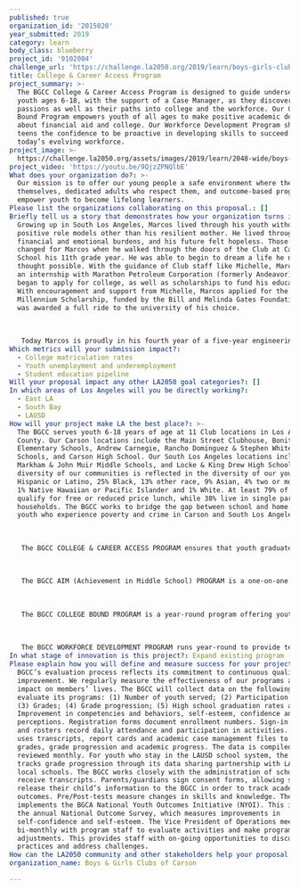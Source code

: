 ```yaml
---
published: true
organization_id: '2015020'
year_submitted: 2019
category: learn
body_class: blueberry
project_id: '9102004'
challenge_url: 'https://challenge.la2050.org/2019/learn/boys-girls-clubs-of-carson/'
title: College & Career Access Program
project_summary: >-
  The BGCC College & Career Access Program is designed to guide underserved
  youth ages 6-18, with the support of a Case Manager, as they discover their
  passions as well as their paths into college and the workforce. Our College
  Bound Program empowers youth of all ages to make positive academic decisions
  about financial aid and college. Our Workforce Development Program shares with
  teens the confidence to be proactive in developing skills to succeed in
  today’s evolving workforce.
project_image: >-
  https://challenge.la2050.org/assets/images/2019/learn/2048-wide/boys-girls-clubs-of-carson.jpg
project_video: 'https://youtu.be/9QjzZPNQlbE'
What does your organization do?: >-
  Our mission is to offer our young people a safe environment where they can be
  themselves, dedicated adults who respect them, and outcome-based programs that
  empower youth to become lifelong learners.
Please list the organizations collaborating on this proposal.: []
Briefly tell us a story that demonstrates how your organization turns inspiration into impact.: >-
  Growing up in South Los Angeles, Marcos lived through his youth without
  positive role models other than his resilient mother. He lived through
  financial and emotional burdens, and his future felt hopeless. Those feelings
  changed for Marcos when he walked through the doors of the Club at Carson High
  School his 11th grade year. He was able to begin to dream a life he never
  thought possible. With the guidance of Club staff like Michelle, Marcos began
  an internship with Marathon Petroleum Corporation (formerly Andeavor) and he
  began to apply for college, as well as scholarships to fund his education.
  With encouragement and support from Michelle, Marcos applied for the Gates
  Millennium Scholarship, funded by the Bill and Melinda Gates Foundation. He
  was awarded a full ride to the university of his choice. 
   
   
   
   Today Marcos is proudly in his fourth year of a five-year engineering program at the University of Southern California. This program will award him both an undergraduate and graduate degree in Engineering, May of 2020. Marcos studies Mechanical Engineering and Engineering Management. Marcos says: “College has been more work than I ever imagined and truthfully, the hardest part is not my classes. As the first in my family to go to college, the biggest hurdle for me was simply figuring out how everything works. Lucky for me, Michelle never lets up. She is my guardian angel who never lets me down. I used to think superheroes were only in the movies. Today, my superhero is Michelle. Because of Michelle, the Boys & Girls Club, and my mom, I will no longer be defined by my zip code nor a statistic society has written for me. I am Marcos, community leader and soon to be, an engineer.”
Which metrics will your submission impact?:
  - College matriculation rates
  - Youth unemployment and underemployment
  - Student education pipeline
Will your proposal impact any other LA2050 goal categories?: []
In which areas of Los Angeles will you be directly working?:
  - East LA
  - South Bay
  - LAUSD
How will your project make LA the best place?: >-
  The BGCC serves youth 6-18 years of age at 11 Club locations in Los Angeles
  County. Our Carson locations include the Main Street Clubhouse, Bonita & Towne
  Elementary Schools, Andrew Carnegie, Rancho Dominguez & Stephen White Middle
  Schools, and Carson High School. Our South Los Angeles locations include Edwin
  Markham & John Muir Middle Schools, and Locke & King Drew High Schools. The
  diversity of our communities is reflected in the diversity of our youth: 47%
  Hispanic or Latino, 25% Black, 13% other race, 9% Asian, 4% two or more races,
  1% Native Hawaiian or Pacific Islander and 1% White. At least 79% of our youth
  qualify for free or reduced price lunch, while 38% live in single parent
  households. The BGCC works to bridge the gap between school and home for our
  youth who experience poverty and crime in Carson and South Los Angeles. 
   
   
   
   The BGCC COLLEGE & CAREER ACCESS PROGRAM ensures that youth graduate from high school on time with skills to succeed in college and in the workforce. Our outcome-driven programs and caring staff support youth as they take an active role in learning and goal-setting. We provide youth with opportunities to explore careers, enhance their education, and develop leadership skills. The BGCC provides diverse programming that meets the needs of youth and opens up a world of opportunity. Our College & career Access Program includes the following diverse programs:
   
   
   
   The BGCC AIM (Achievement in Middle School) PROGRAM is a one-on-one case management program for youth ages 11-13 that focuses on providing core competencies through intensive academic tutoring, mentoring and experiential learning. AIM is designed to instill confidence in youth as they successfully move into middle school, and again into high school. 
   
   
   
   The BGCC COLLEGE BOUND PROGRAM is a year-round program offering youth ages 6-18 opportunities to participate in workshops, college field trips, and receive one-on-one academic case management. College workshops provide youth with hands-on activities on topics that include paying for college and stress management. Many of our youth step foot on a college campus for the first time because of BGCC college field trips. Youth see first-hand how to get involved in college through sports, clubs, and student leadership groups. BGCC Club alumni provide tours of their own campuses, giving youth a stronger connection to the college experience, and allowing them to see how they can make it through high school and into college. 
   
   
   
   The BGCC WORKFORCE DEVELOPMENT PROGRAM runs year-round to provide teens ages 13-18 the resources and opportunities to succeed in the workforce. With one-on-one case management, teens are supported as they build their resumes, apply and interview for jobs, and persist in employment and skill-based internships. Through workshops, certification training, worksite field trips, and the support of strong mentors, teens are empowered to get out into their communities to make confident work and career decisions.
In what stage of innovation is this project?: Expand existing program (expanding and continuing ongoing successful projects)
Please explain how you will define and measure success for your project.: >-
  BGCC’s evaluation process reflects its commitment to continuous quality
  improvement. We regularly measure the effectiveness of our programs and their
  impact on members’ lives. The BGCC will collect data on the following to
  evaluate its programs: (1) Number of youth served; (2) Participation rates;
  (3) Grades; (4) Grade progression; (5) High school graduation rates and (6)
  Improvement in competencies and behaviors, self-esteem, confidence and
  perceptions. Registration forms document enrollment numbers. Sign-in sheets
  and rosters record daily attendance and participation in activities. The BGCC
  uses transcripts, report cards and academic case management files to track
  grades, grade progression and academic progress. The data is compiled and
  reviewed monthly. For youth who stay in the LAUSD school system, the BGCC
  tracks grade progression through its data sharing partnership with LAUSD and
  local schools. The BGCC works closely with the administration of schools to
  receive transcripts. Parents/guardians sign consent forms, allowing schools to
  release their child’s information to the BGCC in order to track academic
  outcomes. Pre/Post-tests measure changes in skills and knowledge. The BGCC
  implements the BGCA National Youth Outcomes Initiative (NYOI). This includes
  the annual National Outcome Survey, which measures improvements in
  self-confidence and self-esteem. The Vice President of Operations meets
  bi-monthly with program staff to evaluate activities and make programmatic
  adjustments. This provides staff with on-going opportunities to discuss best
  practices and address challenges.
How can the LA2050 community and other stakeholders help your proposal succeed?: []
organization_name: Boys & Girls Clubs of Carson

---
```

